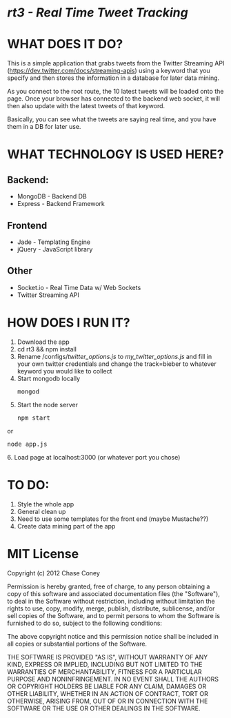 *rt3 - Real Time Tweet Tracking*
==============================

WHAT DOES IT DO?
================

This is a simple application that grabs tweets from the Twitter Streaming API (https://dev.twitter.com/docs/streaming-apis) using a keyword that you specify and then stores the information in a database for later data mining.

As you connect to the root route, the 10 latest tweets will be loaded onto the page. Once your browser has connected to the backend web socket, it will then also update with the latest tweets of that keyword.

Basically, you can see what the tweets are saying real time, and you have them in a DB for later use.

WHAT TECHNOLOGY IS USED HERE?
=============================

Backend:
--------
* MongoDB - Backend DB
* Express - Backend Framework

Frontend
--------
* Jade - Templating Engine
* jQuery - JavaScript library

Other
-----
* Socket.io - Real Time Data w/ Web Sockets
* Twitter Streaming API

HOW DOES I RUN IT?
==================

1. Download the app
2. cd rt3 && npm install
3. Rename /configs/*twitter_options.js* to *my_twitter_options.js* and fill in your own twitter credentials and change the track=bieber to whatever keyword you would like to collect
4. Start mongodb locally
    <pre>mongod</pre>
5. Start the node server
    <pre>npm start</pre>
or
    <pre>node app.js</pre>
6. Load page at localhost:3000 (or whatever port you chose)

TO DO:
======

1. Style the whole app
2. General clean up
3. Need to use some templates for the front end (maybe Mustache??)
4. Create data mining part of the app

MIT License
===========

Copyright (c) 2012 Chase Coney

Permission is hereby granted, free of charge, to any person obtaining a
copy of this software and associated documentation files (the "Software"),
to deal in the Software without restriction, including without limitation
the rights to use, copy, modify, merge, publish, distribute, sublicense,
and/or sell copies of the Software, and to permit persons to whom the
Software is furnished to do so, subject to the following conditions:

The above copyright notice and this permission notice shall be included in
all copies or substantial portions of the Software.

THE SOFTWARE IS PROVIDED "AS IS", WITHOUT WARRANTY OF ANY KIND, EXPRESS OR
IMPLIED, INCLUDING BUT NOT LIMITED TO THE WARRANTIES OF MERCHANTABILITY,
FITNESS FOR A PARTICULAR PURPOSE AND NONINFRINGEMENT. IN NO EVENT SHALL
THE AUTHORS OR COPYRIGHT HOLDERS BE LIABLE FOR ANY CLAIM, DAMAGES OR OTHER
LIABILITY, WHETHER IN AN ACTION OF CONTRACT, TORT OR OTHERWISE, ARISING
FROM, OUT OF OR IN CONNECTION WITH THE SOFTWARE OR THE USE OR OTHER
DEALINGS IN THE SOFTWARE.